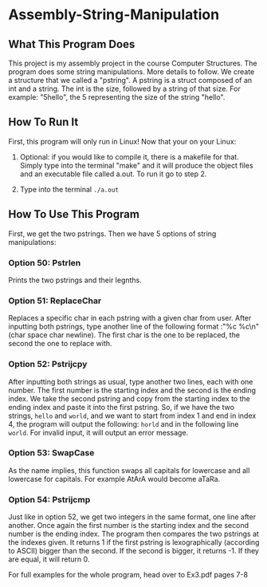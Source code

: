 # Assembly-String-Manipulation

## What This Program Does
This project is my assembly project in the course Computer Structures. The program does some string manipulations. More details
to follow.
We create a structure that we called a "pstring". A pstring is a struct composed of an int and a string. The int is the size, followed by a string of that size. For example: "5hello", the 5 representing the size of the string "hello".

## How To Run It
First, this program will only run in Linux! 
Now that your on your Linux:
1. Optional: if you would like to compile it, there is a makefile for that. Simply type into the terminal "make" and it will 
produce the object files and an executable file called a.out. To run it go to step 2.

2. Type into the terminal `./a.out`

## How To Use This Program
First, we get the two pstrings. Then we have 5 options of string manipulations:
### Option 50: Pstrlen
Prints the two pstrings and their legnths.

### Option 51: ReplaceChar
Replaces a specific char in each pstring with a given char from user.
After inputting both pstrings, type another line of the following format :"%c %c\n" (char space char newline).
The first char is the one to be replaced, the second the one to replace with.

### Option 52: Pstrijcpy
After inputting both strings as usual, type another two lines, each with one number. The first number is the starting index and the second
is the ending index. We take the second pstring and copy from the starting index to the ending index and paste it into the first pstring.
So, if we have the two strings, `hello` and `world`, and we want to start from index 1 and end in index 4, the program will output the following: `horld` and in the following line `world`. For invalid input, it will output an error message.

### Option 53: SwapCase
As the name implies, this function swaps all capitals for lowercase and all lowercase for capitals. For example AtArA would become aTaRa.


### Option 54: Pstrijcmp
Just like in option 52, we get two integers in the same format, one line after another. Once again the first number is the starting index and the second number is the ending index. The program then compares the two pstrings at the indexes given. It returns 1 if the 
first pstring is lexographically (according to ASCII) bigger than the second. If the second is bigger, it returns -1. If they are equal,
it will return 0. 

For full examples for the whole program, head over to Ex3.pdf pages 7-8
